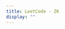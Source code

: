 ```yaml
---
title: LeetCode - ZK
display: ""
---
```


<SubNav/>

<ClientOnly>
  <Plum/>
</ClientOnly>


<ListPosts type="LeetCode"/>

